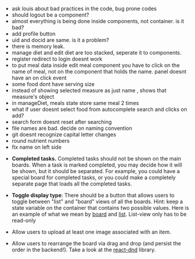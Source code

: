 -   ask louis about bad practices in the code, bug prone codes
-   should logout be a component?
-   almost everything is being done inside components, not container. is it bad?
-   add profile button
-   uid and docid are same. is it a problem?
-   there is memory leak.
-   manage diet and edit diet are too stacked, seperate it to components.
-   register redirect to login doesnt work
-   to put meal data inside edit meal component you have to click on the name of meal, not on the component that holds the name. panel doesnt have an on click event
-   some food dont have serving size
-   instead of showing selected measure as just name , shows that measure's object
-   in manageDiet, meals state store same meal 2 times
-   what if user doesnt select food from autocomplete search and clicks on add?
-   search form doesnt reset after searching
-   file names are bad. decide on naming convention
-   git doesnt recognize capital letter changes
-   round nutrient numbers
-   fix name on left side

*   **Completed tasks.** Completed tasks should not be shown on the main boards. When a task is marked completed, you may decide how it will be shown, but it should be separated. For example, you could have a special board for completed tasks, or you could make a completely separate page that loads all the completed tasks.

*   **Toggle display type**: There should be a button that allows users to toggle between "list" and "board" views of all the boards. Hint: keep a state variable on the container that contains two possible values. Here is an example of what we mean by [board](./board-example.png) and [list](./list-example.png). List-view only has to be read-only

*   Allow users to upload at least one image associated with an item.
*   Allow users to rearrange the board via drag and drop (and persist the order in the backend!). Take a look at the [react-dnd](https://github.com/react-dnd/react-dnd) library.
